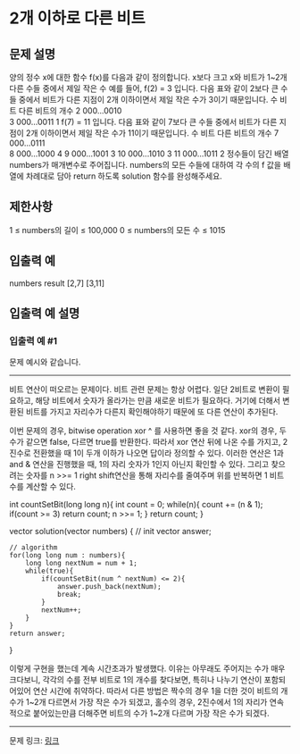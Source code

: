 # 2개 이하로 다른 비트
## 문제 설명

양의 정수 x에 대한 함수 f(x)를 다음과 같이 정의합니다.
x보다 크고 x와 비트가 1~2개 다른 수들 중에서 제일 작은 수
예를 들어,
f(2) = 3 입니다. 다음 표와 같이 2보다 큰 수들 중에서 비트가 다른 지점이 2개 이하이면서 제일 작은 수가 3이기 때문입니다.
수	비트	다른 비트의 개수
2	000...0010	
3	000...0011	1
f(7) = 11 입니다. 다음 표와 같이 7보다 큰 수들 중에서 비트가 다른 지점이 2개 이하이면서 제일 작은 수가 11이기 때문입니다.
수	비트	다른 비트의 개수
7	000...0111	
8	000...1000	4
9	000...1001	3
10	000...1010	3
11	000...1011	2
정수들이 담긴 배열 numbers가 매개변수로 주어집니다. numbers의 모든 수들에 대하여 각 수의 f 값을 배열에 차례대로 담아 return 하도록 solution 함수를 완성해주세요.
## 제한사항
1 ≤ numbers의 길이 ≤ 100,000
0 ≤ numbers의 모든 수 ≤ 1015
## 입출력 예
numbers	result
[2,7]	[3,11]
## 입출력 예 설명
### 입출력 예 #1
문제 예시와 같습니다.

***

비트 연산이 떠오르는 문제이다. 비트 관련 문제는 항상 어렵다.
일단 2비트로 변환이 필요하고, 해당 비트에서 숫자가 올라가는 만큼 새로운 비트가 필요하다. 거기에 더해서 변환된 비트를 가지고 자리수가 다른지 확인해야하기 때문에 또 다른 연산이 추가된다.

이번 문제의 경우, bitwise operation xor ^ 를 사용하면 좋을 것 같다. xor의 경우, 두 수가 같으면 false, 다르면 true를 반환한다. 따라서 xor 연산 뒤에 나온 수를 가지고, 2진수로 전환했을 때 1이 두개 이하가 나오면 답이라 정의할 수 있다. 
이러한 연산은 1과 and & 연산을 진행했을 때, 1의 자리 숫자가 1인지 아닌지 확인할 수 있다. 그리고 찾으려는 숫자를 n >>= 1 right shift연산을 통해 자리수를 줄여주며 위를 반복하면 1 비트 수를 계산할 수 있다.

int countSetBit(long long n){
    int count = 0;
    while(n){
        count += (n & 1);
        if(count >= 3)
            return count;
        n >>= 1;
    }
    return count;
}

vector<long long> solution(vector<long long> numbers) {
    // init
    vector<long long> answer;
    
    // algorithm
    for(long long num : numbers){
        long long nextNum = num + 1;
        while(true){
            if(countSetBit(num ^ nextNum) <= 2){
                answer.push_back(nextNum);
                break;
            }
            nextNum++;
        }
    }
    return answer;
}

이렇게 구현을 했는데 계속 시간초과가 발생했다. 이유는 아무래도 주어지는 수가 매우 크다보니, 각각의 수를 전부 비트로 1의 개수를 찾다보면, 특히나 나누기 연산이 포함되어있어 연산 시간에 취약하다. 따라서 다른 방법은 짝수의 경우 1을 더한 것이 비트의 개수가 1~2개 다르면서 가장 작은 수가 되겠고, 홀수의 경우, 2진수에서 1의 자리가 연속적으로 붙어있는만큼 더해주면 비트의 수가 1~2개 다르며 가장 작은 수가 되겠다.

***
문제 링크: [링크](https://school.programmers.co.kr/learn/courses/30/lessons/77885)
